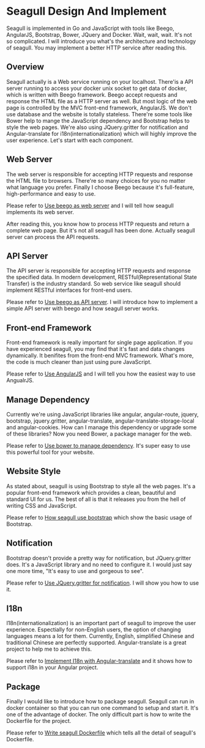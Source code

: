 # Seagull Design And Implement

Seagull is implemented in Go and JavaScript with tools like Beego, AngularJS, Bootstrap, Bower, JQuery and Docker. Wait, wait, wait. It's not so complicated. I will introduce you what's the architecture and technology of seagull. You may implement a better HTTP service after reading this.

## Overview

Seagull actually is a Web service running on your localhost. There'is a API server running to access your docker unix socket to get data of docker, which is written with Beego framework. Beego accept requests and response the HTML file as a HTTP server as well. But most logic of the web page is controlled by the MVC front-end framework, AngularJS. We don't use database and the website is totally stateless. There're some tools like Bower help to mange the JavaScript dependency and Bootstrap helps to style the web pages. We're also using JQuery.gritter for notification and Angular-translate for i18n(internationalization) which will highly improve the user experience. Let's start with each component.

## Web Server

The web server is responsible for accepting HTTP requests and response the HTML file to browsers. There're so many choices for you no matter what language you prefer. Finally I choose Beego because it's full-feature, high-performance and easy to use.

Please refer to [Use beego as web server](use-beego-as-web-server.md) and I will tell how seagull implements its web server.

After reading this, you know how to process HTTP requests and return a complete web page. But it's not all seagull has been done. Actually seagull server can process the API requests.

## API Server

The API server is responsible for accepting HTTP requests and response the specified data. In modern development, RESTful(Representational State Transfer) is the industry standard. So web service like seagull should implement RESTful interfaces for front-end users.

Please refer to [Use beego as API server](use-beego-as-api-server.md). I will introduce how to implement a simple API server with beego and how seagull server works.

## Front-end Framework

Front-end framework is really important for single page application. If you have experienced seagull, you may find that it's fast and data changes dynamically. It benifites from the front-end MVC framework. What's more, the code is much cleaner than just using pure JavaScript.

Please refer to [Use AngularJS](use-angularjs.md) and I will tell you how the easiest way to use AngualrJS.

## Manage Dependency

Currently we're using JavaScript libraries like angular, angular-route, jquery, bootstrap, jquery.gritter, angular-translate, angular-translate-storage-local and angular-cookies. How can I manage this dependency or upgrade some of these libraries? Now you need Bower, a package manager for the web.

Please refer to [Use bower to manage dependency](use-bower-to-manage-dependency.md). It's super easy to use this powerful tool for your website.

## Website Style

As stated about, seagull is using Bootstrap to style all the web pages. It's a popular front-end framework which provides a clean, beautiful and standard UI for us. The best of all is that it releases you from the hell of writing CSS and JavaScript.

Please refer to [How seagull use bootstrap](how-seagull-use-bootstrap.md) which show the basic usage of Bootstrap.

## Notification

Bootstrap doesn't provide a pretty way for notification, but JQuery.gritter does. It's a JavaScript library and no need to configure it. I would just say one more time, "It's easy to use and gorgeous to see".

Please refer to [Use JQuery.gritter for notification](use-jquerygritter-for-notification.md). I will show you how to use it.

## I18n

I18n(internationalization) is an important part of seagull to improve the user experience. Espectially for non-English users, the option of changing languages means a lot for them. Currently, English, simplified Chinese and traditional Chinese are perfectly supported. Angular-translate is a great project to help me to achieve this.

Please refer to [Implement I18n with Angular-translate](implement-i18n-with-angular-translate.md) and it shows how to support i18n in your Angular project.

## Package

Finally I would like to introduce how to package seagull. Seagull can run in docker container so that you can run one command to setup and start it. It's one of the advantage of docker. The only difficult part is how to write the Dockerfile for the project.

Please refer to [Write seagull Dockerfile](write-seagull-dockerfile.md) which tells all the detail of seagull's Dockerfile.
